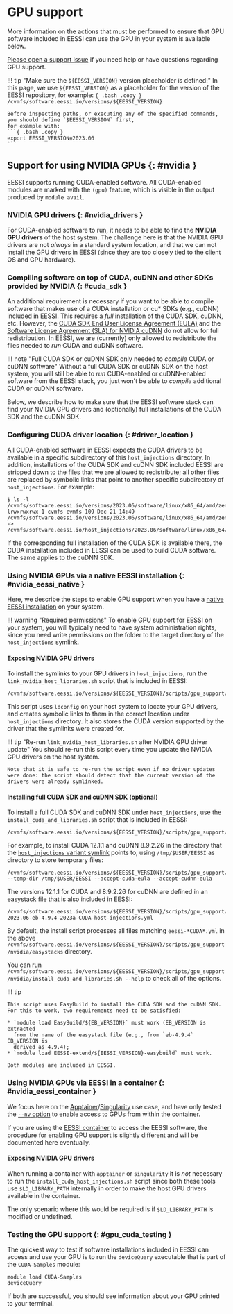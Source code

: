 # GPU support

More information on the actions that must be performed to ensure that GPU software included in EESSI
can use the GPU in your system is available below.

[Please open a support issue](../support.md) if you need help or have questions regarding GPU support.

!!! tip "Make sure the `${EESSI_VERSION}` version placeholder is defined!"
    In this page, we use `${EESSI_VERSION}` as a placeholder for the version of the EESSI repository,
    for example:
    ```{ .bash .copy }
    /cvmfs/software.eessi.io/versions/${EESSI_VERSION}
    ```

    Before inspecting paths, or executing any of the specified commands, you should define `$EESSI_VERSION` first,
    for example with:
    ```{ .bash .copy }
    export EESSI_VERSION=2023.06
    ```

## Support for using NVIDIA GPUs {: #nvidia }

EESSI supports running CUDA-enabled software. All CUDA-enabled modules are marked with the `(gpu)` feature,
which is visible in the output produced by `module avail`.

### NVIDIA GPU drivers {: #nvidia_drivers }

For CUDA-enabled software to run, it needs to be able to find the **NVIDIA GPU drivers** of the host system.
The challenge here is that the NVIDIA GPU drivers are not _always_ in a standard system location, and that we
can not install the GPU drivers in EESSI (since they are too closely tied to the client OS and GPU hardware).

### Compiling software on top of CUDA, cuDNN and other SDKs provided by NVIDIA {: #cuda_sdk }

An additional requirement is necessary if you want to be able to compile software
that makes use of a CUDA installation or cu\* SDKs (e.g., cuDNN) included in
EESSI. This requires a *full* installation of the CUDA SDK, cuDNN, etc. However,
the [CUDA SDK End User License Agreement (EULA)](https://docs.nvidia.com/cuda/eula/index.html)
and the [Software License Agreement (SLA) for NVIDIA cuDNN](https://docs.nvidia.com/deeplearning/cudnn/latest/reference/eula.html)
do not allow for full redistribution. In EESSI, we are (currently) only allowed to
redistribute the files needed to *run* CUDA and cuDNN software.

!!! note "Full CUDA SDK or cuDNN SDK only needed to *compile* CUDA or cuDNN software"
    Without a full CUDA SDK or cuDNN SDK on the host system, you will still
    be able to *run* CUDA-enabled or cuDNN-enabled software from the EESSI stack,
    you just won't be able to *compile* additional CUDA or cuDNN software.

Below, we describe how to make sure that the EESSI software stack can find your
NVIDIA GPU drivers and (optionally) full installations of the CUDA SDK and the
cuDNN SDK.

### Configuring CUDA driver location {: #driver_location }

All CUDA-enabled software in EESSI expects the CUDA drivers to be available in a specific subdirectory of this `host_injections` directory.
In addition, installations of the CUDA SDK and cuDNN SDK included EESSI are stripped down to the files that we are allowed to redistribute;
all other files are replaced by symbolic links that point to another specific subdirectory of `host_injections`. For example:
```
$ ls -l /cvmfs/software.eessi.io/versions/2023.06/software/linux/x86_64/amd/zen3/software/CUDA/12.1.1/bin/nvcc
lrwxrwxrwx 1 cvmfs cvmfs 109 Dec 21 14:49 /cvmfs/software.eessi.io/versions/2023.06/software/linux/x86_64/amd/zen3/software/CUDA/12.1.1/bin/nvcc -> /cvmfs/software.eessi.io/host_injections/2023.06/software/linux/x86_64/amd/zen3/software/CUDA/12.1.1/bin/nvcc
```

If the corresponding full installation of the CUDA SDK is available there, the
CUDA installation included in EESSI can be used to build CUDA software. The same
applies to the cuDNN SDK.


### Using NVIDIA GPUs via a native EESSI installation {: #nvidia_eessi_native }

Here, we describe the steps to enable GPU support when you have a [native EESSI installation](../getting_access/native_installation.md) on your system.

!!! warning "Required permissions"
    To enable GPU support for EESSI on your system, you will typically need to have system administration rights, since you need write permissions on the folder to the target directory of the `host_injections` symlink.

#### Exposing NVIDIA GPU drivers

To install the symlinks to your GPU drivers in `host_injections`, run the `link_nvidia_host_libraries.sh` script that is included in EESSI:

```{ .bash .copy }
/cvmfs/software.eessi.io/versions/${EESSI_VERSION}/scripts/gpu_support/nvidia/link_nvidia_host_libraries.sh
```

This script uses `ldconfig` on your host system to locate your GPU drivers, and creates symbolic links to them in the correct location under `host_injections` directory. It also stores the CUDA version supported by the driver that the symlinks were created for.

!!! tip "Re-run `link_nvidia_host_libraries.sh` after NVIDIA GPU driver update"
    You should re-run this script every time you update the NVIDIA GPU drivers on the host system.

    Note that it is safe to re-run the script even if no driver updates were done: the script should detect that the current version of the drivers were already symlinked.

#### Installing full CUDA SDK and cuDNN SDK (optional)

To install a full CUDA SDK and cuDNN SDK under `host_injections`, use the `install_cuda_and_libraries.sh` script that is included in EESSI:

```{ .bash .copy }
/cvmfs/software.eessi.io/versions/${EESSI_VERSION}/scripts/gpu_support/nvidia/install_cuda_and_libraries.sh
```

For example, to install CUDA 12.1.1 and cuDNN 8.9.2.26 in the directory that the [`host_injections` variant symlink](host_injections.md) points to,
using `/tmp/$USER/EESSI` as directory to store temporary files:
```
/cvmfs/software.eessi.io/versions/${EESSI_VERSION}/scripts/gpu_support/nvidia/install_cuda_and_libraries.sh --temp-dir /tmp/$USER/EESSI --accept-cuda-eula --accept-cudnn-eula
```
The versions 12.1.1 for CUDA and 8.9.2.26 for cuDNN are defined in an easystack
file that is also included in EESSI:
```
/cvmfs/software.eessi.io/versions/${EESSI_VERSION}/scripts/gpu_support/nvidia/easystacks/eessi-2023.06-eb-4.9.4-2023a-CUDA-host-injections.yml
```
By default, the install script processes all files matching `eessi-*CUDA*.yml` in
the above `/cvmfs/software.eessi.io/versions/${EESSI_VERSION}/scripts/gpu_support/nvidia/easystacks` directory.

You can run `/cvmfs/software.eessi.io/versions/${EESSI_VERSION}/scripts/gpu_support/nvidia/install_cuda_and_libraries.sh --help` to check all of the options.

!!! tip

    This script uses EasyBuild to install the CUDA SDK and the cuDNN SDK. For this to work, two requirements need to be satisfied:

    * `module load EasyBuild/${EB_VERSION}` must work (EB_VERSION is extracted
      from the name of the easystack file (e.g., from `eb-4.9.4` EB_VERSION is
      derived as 4.9.4);
    * `module load EESSI-extend/${EESSI_VERSION}-easybuild` must work.

    Both modules are included in EESSI.


### Using NVIDIA GPUs via EESSI in a container {: #nvidia_eessi_container }

We focus here on the [Apptainer](https://apptainer.org/)/[Singularity](https://sylabs.io/singularity) use case,
and have only tested the [`--nv` option](https://apptainer.org/docs/user/latest/gpu.html#nvidia-gpus-cuda-standard)
to enable access to GPUs from within the container.

If you are using the [EESSI container](../getting_access/eessi_container.md) to access the EESSI software,
the procedure for enabling GPU support is slightly different and will be documented here eventually.

#### Exposing NVIDIA GPU drivers

When running a container with `apptainer` or `singularity` it is _not_ necessary to run the `install_cuda_host_injections.sh`
script since both these tools use `$LD_LIBRARY_PATH` internally in order to make the host GPU drivers available
in the container.

The only scenario where this would be required is if `$LD_LIBRARY_PATH` is modified or undefined.

### Testing the GPU support {: #gpu_cuda_testing }

The quickest way to test if software installations included in  EESSI can access and use your GPU is to run the
`deviceQuery` executable that is part of the `CUDA-Samples` module:
```
module load CUDA-Samples
deviceQuery
```
If both are successful, you should see information about your GPU printed to your terminal.
